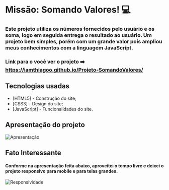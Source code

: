 # Missão: Somando Valores! :computer:
 
### Este projeto utiliza os números fornecidos pelo usuário e os soma, logo em seguida entrega o resultado ao usuário. Um projeto bem simples, porém com um grande valor pois ampliou meus conhecimentos com a linguagem JavaScript.
### Link para o você ver o projeto :arrow_right: https://iamthiagoo.github.io/Projeto-SomandoValores/ 

## Tecnologias usadas
- [HTML5] - Construção do site;
- [CSS3] - Design do site;
- [JavaScript] - Funcionalidades do site. 

## Apresentação do projeto 

![Apresentação](https://media.giphy.com/media/0nXWRkzlhSYaEV4zEN/giphy.gif)

## Fato Interessante

#### Conforme na apresentação feita abaixo, aproveitei o tempo livre e deixei o projeto responsivo para mobile e para telas grandes.

![Responsividade](https://media.giphy.com/media/Ev2pqDsJYs2lliikwu/giphy.gif)

